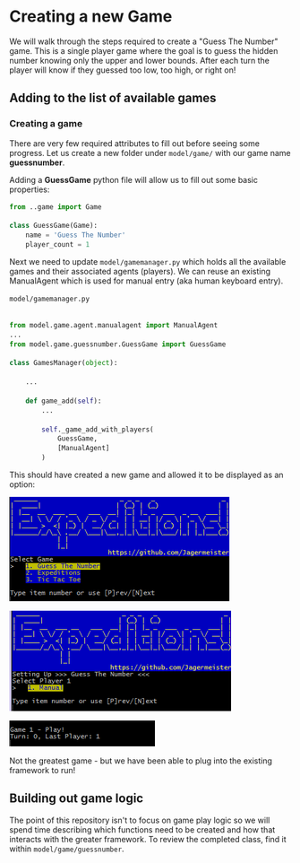 # Creating a new Game

We will walk through the steps required to create a "Guess The Number" game. This is a single player game where the goal is to guess the hidden number knowing only the upper and lower bounds. After each turn the player will know if they guessed too low, too high, or right on!

## Adding to the list of available games

### Creating a game
There are very few required attributes to fill out before seeing some progress. Let us create a new folder under `model/game/` with our game name **guessnumber**.

Adding a **GuessGame** python file will allow us to fill out some basic properties:
```python
from ..game import Game

class GuessGame(Game):
    name = 'Guess The Number'
    player_count = 1
```

Next we need to update `model/gamemanager.py` which holds all the available games and their associated agents (players). We can reuse an existing ManualAgent which is used for manual entry (aka human keyboard entry).

`model/gamemanager.py`
```python

from model.game.agent.manualagent import ManualAgent
...
from model.game.guessnumber.GuessGame import GuessGame

class GamesManager(object):

    ...

    def game_add(self):
        ...

        self._game_add_with_players(
            GuessGame,
            [ManualAgent]
        )
```

This should have created a new game and allowed it to be displayed as an option:

![Game Selection](./Game_01.png)

![Player Selection](./Game_02.png)

![Playing](./Game_03.png)

Not the greatest game - but we have been able to plug into the existing framework to run!

## Building out game logic
The point of this repository isn't to focus on game play logic so we will spend time describing which functions need to be created and how that interacts with the greater framework. To review the completed class, find it within `model/game/guessnumber`.
